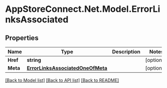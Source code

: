 # AppStoreConnect.Net.Model.ErrorLinksAssociated

## Properties

Name | Type | Description | Notes
------------ | ------------- | ------------- | -------------
**Href** | **string** |  | [optional] 
**Meta** | [**ErrorLinksAssociatedOneOfMeta**](ErrorLinksAssociatedOneOfMeta.md) |  | [optional] 

[[Back to Model list]](../README.md#documentation-for-models) [[Back to API list]](../README.md#documentation-for-api-endpoints) [[Back to README]](../README.md)

